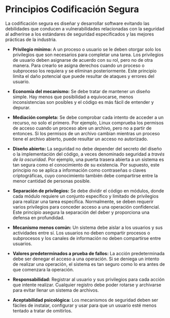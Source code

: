 # Principios Codificación Segura

La codificación segura es diseñar y desarrollar software evitando las debilidades que conducen a vulnerabilidades relacionadas 
con la seguridad al adherirse a los estándares de seguridad especificados y las mejores prácticas de la industria.

* **Privilegio mínimo:**
A un proceso o usuario se le deben otorgar solo los privilegios que son necesarios para completar una tarea. 
Los privilegios de usuario deben asignarse de acuerdo con su rol, pero no de otra manera. Para crearlo se asigna derechos cuando un proceso o subproceso 
los requiera y se eliminan posteriormente. Este principio limita el daño potencial que puede resultar de ataques y errores del usuario.

* **Economía del mecanismo:**
Se debe tratar de mantener un diseño simple. Hay menos que posibilidad a equivocarse, menos inconsistencias son posibles y el código es más fácil de entender y depurar.

* **Mediación completa:**
Se debe comprobar cada intento de acceder a un recurso, no solo el primero.  Por ejemplo, Linux comprueba los permisos de acceso cuando un proceso abre un archivo, 
pero no a partir de entonces. Si los permisos de un archivo cambian mientras un proceso tiene el archivo abierto, puede resultar un acceso no autorizado.

* **Diseño abierto:**
La seguridad no debe depender del secreto del diseño o la implementación del código, a veces denominado seguridad a *través de la oscuridad*. 
Por ejemplo, una puerta trasera abierta a un sistema es tan segura como el conocimiento de su existencia. Por supuesto, este principio 
no se aplica a información como contraseñas o claves criptográficas, cuyo conocimiento también debe compartirse entre la menor cantidad de personas posible.

* **Separación de privilegios:**
Se debe dividir el código en módulos, donde cada módulo requiere un conjunto específico y limitado de privilegios para realizar una tarea específica. 
Normalmente, se deben requerir varios privilegios para conceder acceso a una operación confidencial. 
Este principio asegura la separación del deber y proporciona una defensa en profundidad.

* **Mecanismo menos común:**
Un sistema debe aislar a los usuarios y sus actividades entre sí. Los usuarios no deben compartir procesos o subprocesos y 
los canales de información no deben compartirse entre usuarios.

* **Valores predeterminados a prueba de fallos:** 
La acción predeterminada debe ser denegar el acceso a una operación. Si se deniega un intento de realizar una operación, 
el sistema es tan seguro como lo era antes de que comenzara la operación.

* **Responsabilidad:**
Registrar al usuario y sus privilegios para cada acción que intente realizar. Cualquier registro debe poder rotarse y archivarse para evitar llenar un sistema de archivos.

* **Aceptabilidad psicológica:**
Los mecanismos de seguridad deben ser fáciles de instalar, configurar y usar para que un usuario esté menos tentado a tratar de omitirlos.
